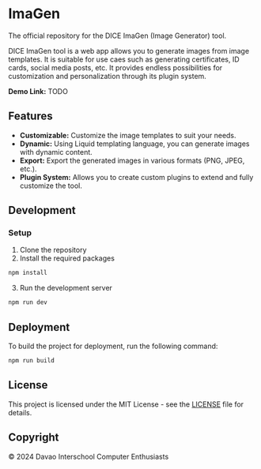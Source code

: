 # ImaGen
The official repository for the DICE ImaGen (Image Generator) tool.

DICE ImaGen tool is a web app allows you to generate images from image templates. It is suitable for use caes such as
generating certificates, ID cards, social media posts, etc. It provides endless possibilities for customization
and personalization through its plugin system.

**Demo Link:** TODO

## Features
- **Customizable:** Customize the image templates to suit your needs.
- **Dynamic:** Using Liquid templating language, you can generate images with dynamic content.
- **Export:** Export the generated images in various formats (PNG, JPEG, etc.).
- **Plugin System:** Allows you to create custom plugins to extend and fully customize the tool.

## Development
### Setup
1. Clone the repository
2. Install the required packages
```bash
npm install
```
3. Run the development server
```bash
npm run dev
```

## Deployment
To build the project for deployment, run the following command:
```bash
npm run build
```

## License
This project is licensed under the MIT License - see the [LICENSE](LICENSE) file for details.

## Copyright
&copy; 2024 Davao Interschool Computer Enthusiasts
